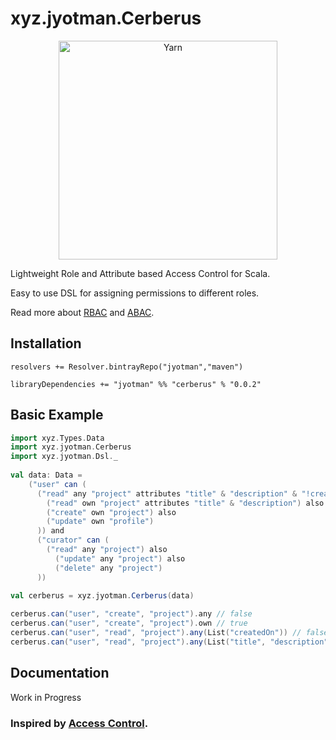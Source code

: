 # xyz.jyotman.Cerberus

<p align="center">
  <a href="https://yarnpkg.com/">
    <img alt="Yarn" src="https://raw.githubusercontent.com/jyotman/cerberus/master/cerberus_logo.png" width="350">
  </a>
</p>

Lightweight Role and Attribute based Access Control for Scala.

Easy to use DSL for assigning permissions to different roles.

Read more about [RBAC](https://en.wikipedia.org/wiki/Role-based_access_control) and [ABAC](https://en.wikipedia.org/wiki/Attribute-based_access_control).

## Installation

    resolvers += Resolver.bintrayRepo("jyotman","maven")

    libraryDependencies += "jyotman" %% "cerberus" % "0.0.2"
    
## Basic Example

```scala
import xyz.Types.Data
import xyz.jyotman.Cerberus
import xyz.jyotman.Dsl._
    
val data: Data = 
    ("user" can (
      ("read" any "project" attributes "title" & "description" & "!createdOn") also
        ("read" own "project" attributes "title" & "description") also
        ("create" own "project") also
        ("update" own "profile")       
      )) and
      ("curator" can (
        ("read" any "project") also
          ("update" any "project") also
          ("delete" any "project")
      ))
    
val cerberus = xyz.jyotman.Cerberus(data)

cerberus.can("user", "create", "project").any // false
cerberus.can("user", "create", "project").own // true
cerberus.can("user", "read", "project").any(List("createdOn")) // false
cerberus.can("user", "read", "project").any(List("title", "description")) // true
```
    
## Documentation

Work in Progress

### Inspired by [Access Control](https://github.com/onury/accesscontrol).